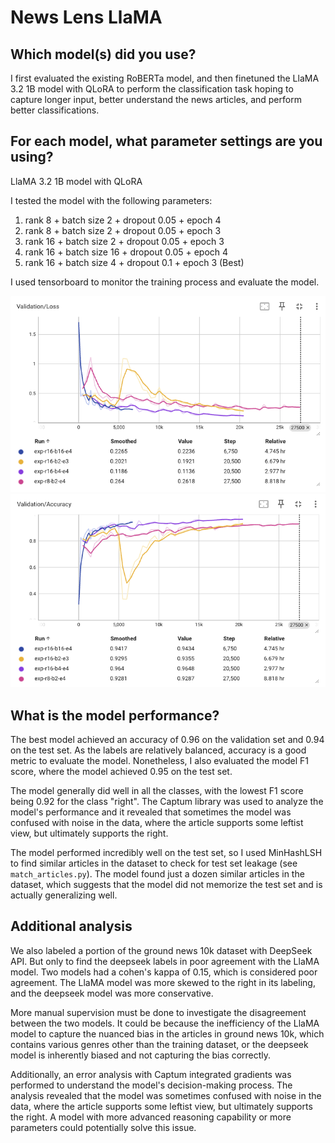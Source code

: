 # News Lens LlaMA

## Which model(s) did you use?

I first evaluated the existing RoBERTa model, and then finetuned the LlaMA 3.2 1B model with QLoRA to perform the classification task hoping to capture longer input, better understand the news articles, and perform better classifications.

## For each model, what parameter settings are you using?

LlaMA 3.2 1B model with QLoRA

I tested the model with the following parameters:

1. rank 8 + batch size 2 + dropout 0.05 + epoch 4
2. rank 8 + batch size 2 + dropout 0.05 + epoch 3
3. rank 16 + batch size 2 + dropout 0.05 + epoch 3
4. rank 16 + batch size 16 + dropout 0.05 + epoch 4
5. rank 16 + batch size 4 + dropout 0.1 + epoch 3 (Best)

I used tensorboard to monitor the training process and evaluate the model.

![Valication Loss](val_loss.png)
![Validation Accuracy](val_acc.png)

## What is the model performance?

The best model achieved an accuracy of 0.96 on the validation set and 0.94 on the test set. As the labels are relatively balanced, accuracy is a good metric to evaluate the model. Nonetheless, I also evaluated the model F1 score, where the model achieved 0.95 on the test set.

The model generally did well in all the classes, with the lowest F1 score being 0.92 for the class "right". The Captum library was used to analyze the model's performance and it revealed that sometimes the model was confused with noise in the data, where the article supports some leftist view, but ultimately supports the right.

The model performed incredibly well on the test set, so I used MinHashLSH to find similar articles in the dataset to check for test set leakage (see `match_articles.py`). The model found just a dozen similar articles in the dataset, which suggests that the model did not memorize the test set and is actually generalizing well.

## Additional analysis

We also labeled a portion of the ground news 10k dataset with DeepSeek API. But only to find the deepseek labels in poor agreement with the LlaMA model. Two models had a cohen's kappa of 0.15, which is considered poor agreement. The LlaMA model was more skewed to the right in its labeling, and the deepseek model was more conservative.

More manual supervision must be done to investigate the disagreement between the two models. It could be because the inefficiency of the LlaMA model to capture the nuanced bias in the articles in ground news 10k, which contains various genres other than the training dataset, or the deepseek model is inherently biased and not capturing the bias correctly.

Additionally, an error analysis with Captum integrated gradients was performed to understand the model's decision-making process. The analysis revealed that the model was sometimes confused with noise in the data, where the article supports some leftist view, but ultimately supports the right. A model with more advanced reasoning capability or more parameters could potentially solve this issue.